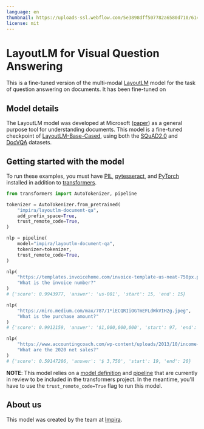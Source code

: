 ```yaml
---
language: en
thumbnail: https://uploads-ssl.webflow.com/5e3898dff507782a6580d710/614a23fcd8d4f7434c765ab9_logo.png
license: mit
---
```


# LayoutLM for Visual Question Answering

This is a fine-tuned version of the multi-modal [LayoutLM](https://aka.ms/layoutlm) model for the task of question answering on documents. It has been fine-tuned on

## Model details

The LayoutLM model was developed at Microsoft ([paper](https://arxiv.org/abs/1912.13318)) as a general purpose tool for understanding documents. This model is a fine-tuned checkpoint of [LayoutLM-Base-Cased](https://huggingface.co/microsoft/layoutlm-base-uncased), using both the [SQuAD2.0](https://huggingface.co/datasets/squad_v2) and [DocVQA](https://www.docvqa.org/) datasets.

## Getting started with the model

To run these examples, you must have [PIL](https://pillow.readthedocs.io/en/stable/installation.html), [pytesseract](https://pypi.org/project/pytesseract/), and [PyTorch](https://pytorch.org/get-started/locally/) installed in addition to [transformers](https://huggingface.co/docs/transformers/index).

```python
from transformers import AutoTokenizer, pipeline

tokenizer = AutoTokenizer.from_pretrained(
    "impira/layoutlm-document-qa",
    add_prefix_space=True,
    trust_remote_code=True,
)

nlp = pipeline(
    model="impira/layoutlm-document-qa",
    tokenizer=tokenizer,
    trust_remote_code=True,
)

nlp(
    "https://templates.invoicehome.com/invoice-template-us-neat-750px.png",
    "What is the invoice number?"
)
# {'score': 0.9943977, 'answer': 'us-001', 'start': 15, 'end': 15}

nlp(
    "https://miro.medium.com/max/787/1*iECQRIiOGTmEFLdWkVIH2g.jpeg",
    "What is the purchase amount?"
)
# {'score': 0.9912159, 'answer': '$1,000,000,000', 'start': 97, 'end': 97}

nlp(
    "https://www.accountingcoach.com/wp-content/uploads/2013/10/income-statement-example@2x.png",
    "What are the 2020 net sales?"
)
# {'score': 0.59147286, 'answer': '$ 3,750', 'start': 19, 'end': 20}
```

**NOTE**: This model relies on a [model definition](https://github.com/huggingface/transformers/pull/18407) and [pipeline](https://github.com/huggingface/transformers/pull/18414) that are currently in review to be included in the transformers project. In the meantime, you'll have to use the `trust_remote_code=True` flag to run this model.

## About us

This model was created by the team at [Impira](https://www.impira.com/).
